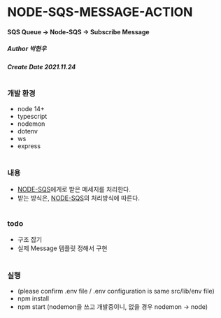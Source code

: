 # NODE-SQS-MESSAGE-ACTION
#### SQS Queue -> Node-SQS -> Subscribe Message
##### Author 박현우
##### Create Date 2021.11.24
#
### 개발 환경
* node 14+
* typescript
* nodemon
* dotenv
* ws
* express
#
### 내용
* [NODE-SQS](https://github.com/awakelife93/node-sqs)에게로 받은 메세지를 처리한다.
* 받는 방식은, [NODE-SQS](https://github.com/awakelife93/node-sqs)의 처리방식에 따른다.
#
### todo
* 구조 잡기
* 실제 Message 템플릿 정해서 구현
#
### 실행
* (please confirm .env file / .env configuration is same src/lib/env file)
* npm install
* npm start (nodemon을 쓰고 개발중이니, 없을 경우 nodemon -> node)

